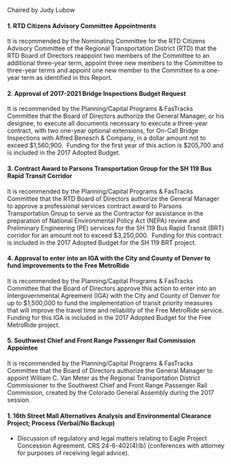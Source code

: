 Chaired by Judy Lubow

#### 1. RTD Citizens Advisory Committee Appointments

It is recommended by the Nominating Committee for the RTD Citizens Advisory Committee of the Regional Transportation District (RTD) that the RTD Board of Directors reappoint two members of the Committee to an additional three-year term, appoint three new members to the Committee to three-year terms and appoint one new member to the Committee to a one-year term as identified in this Report.

#### 2. Approval of 2017-2021 Bridge Inspections Budget Request

It is recommended by the Planning/Capital Programs & FasTracks Committee that the Board of Directors authorize the General Manager, or his designee, to execute all documents necessary to execute a three-year contract, with two one-year optional extensions, for On-Call Bridge Inspections with Alfred Benesch & Company, in a dollar amount not to exceed $1,560,900.  Funding for the first year of this action is $205,700 and is included in the 2017 Adopted Budget.

#### 3. Contract Award to Parsons Transportation Group for the SH 119 Bus Rapid Transit  Corridor

It is recommended by the Planning/Capital Programs & FasTracks Committee that the RTD Board of Directors authorize the General Manager to approve a professional services contract award to Parsons Transportation Group to serve as the Contractor for assistance in the preparation of National Environmental Policy Act (NEPA) review and Preliminary Engineering (PE) services for the SH 119 Bus Rapid Transit (BRT) corridor for an amount not to exceed $3,250,000.  Funding for this contract is included in the 2017 Adopted Budget for the SH 119 BRT project.

#### 4. Approval to enter into an IGA with the City and County of Denver to fund improvements to the Free MetroRide

It is recommended by the Planning/Capital Programs & FasTracks Committee that the Board of Directors approve this action to enter into an Intergovernmental Agreement (IGA) with the City and County of Denver for up to $1,500,000 to fund the implementation of transit priority measures that will improve the travel time and reliability of the Free MetroRide service. Funding for this IGA is included in the 2017 Adopted Budget for the Free MetroRide project.

#### 5. Southwest Chief and Front Range Passenger Rail Commission Appointee

It is recommended by the Planning/Capital Programs & FasTracks Committee that the Board of Directors authorize the General Manager to appoint William C. Van Meter as the Regional Transportation District Commissioner to the Southwest Chief and Front Range Passenger Rail Commission, created by the Colorado General Assembly during the 2017 session.

#### 1. 16th Street Mall Alternatives Analysis and Environmental Clearance Project; Process (Verbal/No Backup)

- Discussion of regulatory and legal matters relating to Eagle Project Concession Agreement. CRS 24-6-402(4)(b) (conferences with attorney for purposes of receiving legal advice).